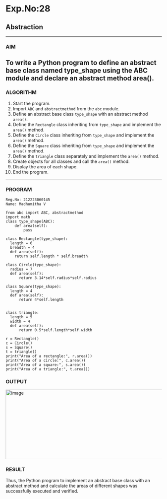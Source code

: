 # Exp.No:28  
## Abstraction

---

### AIM  
To write a Python program to define an abstract base class named type_shape using the ABC module and declare an abstract method area().
---

### ALGORITHM

1. Start the program.
2. Import `ABC` and `abstractmethod` from the `abc` module.
3. Define an abstract base class `type_shape` with an abstract method `area()`.
4. Define the `Rectangle` class inheriting from `type_shape` and implement the `area()` method.
5. Define the `Circle` class inheriting from `type_shape` and implement the `area()` method.
6. Define the `Square` class inheriting from `type_shape` and implement the `area()` method.
7. Define the `triangle` class separately and implement the `area()` method.
8. Create objects for all classes and call the `area()` method.
9. Display the area of each shape.
10. End the program.


---

### PROGRAM

```
Reg.No: 212223060145
Name: Madhumitha V

from abc import ABC, abstractmethod
import math
class type_shape(ABC): 
    def area(self):
        pass

class Rectangle(type_shape):
  length = 6
  breadth = 4
  def area(self):
    return self.length * self.breadth

class Circle(type_shape):
  radius = 7
  def area(self):
      return 3.14*self.radius*self.radius

class Square(type_shape):
  length = 4
  def area(self):
      return 4*self.length
  

class triangle:
  length = 5
  width = 4
  def area(self):
      return 0.5*self.length*self.width
      
r = Rectangle() 
c = Circle() 
s = Square() 
t = triangle() 
print("Area of a rectangle:", r.area())
print("Area of a circle:", c.area()) 
print("Area of a square:", s.area()) 
print("Area of a triangle:", t.area()) 

```

### OUTPUT
<img width="644" height="224" alt="image" src="https://github.com/user-attachments/assets/eaa574b7-a846-4e7d-8162-82641da5b39a" />

### RESULT
Thus, the Python program to implement an abstract base class with an abstract method and calculate the areas of different shapes was successfully executed and verified.
